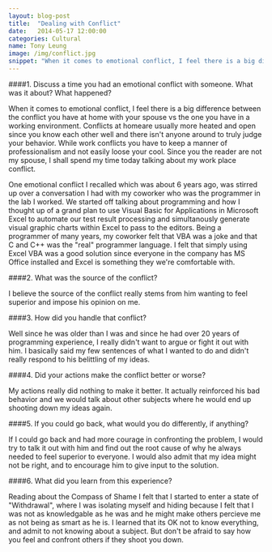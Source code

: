 ```yaml
---
layout: blog-post
title:  "Dealing with Conflict"
date:   2014-05-17 12:00:00
categories: Cultural
name: Tony Leung
image: /img/conflict.jpg 
snippet: "When it comes to emotional conflict, I feel there is a big difference between the conflict you have at home with your spouse vs the one you have in a working environment."
---
```


####1. Discuss a time you had an emotional conflict with someone. What was it about? What happened?

When it comes to emotional conflict, I feel there is a big difference between the conflict you have at home with your spouse vs the one you have in a working environment.    Conflicts at homeare usually more heated and open since you know each other well and there isn't anyone around to truly judge your behavior.   While work conflicts you have to keep a manner of professionalism and not easily loose your cool. Since you the reader are not my spouse, I shall spend my time today talking about my work place conflict.

One emotional conflict I recalled which was about 6 years ago, was stirred up over a conversation I had with my coworker who was the programmer in the lab I worked.   We started off talking about programming and how I thought up of a grand plan to use Visual Basic for Applications in Microsoft Excel to automate our test result processing and simultanously generate visual graphic charts within Excel to pass to the editors.  Being a programmer of many years, my coworker felt that VBA was a joke and that C and C++ was the "real" programmer language.  I felt that simply using Excel VBA was a good solution since everyone in the company has MS Office installed and Excel is something they we're comfortable with.

####2. What was the source of the conflict?

I believe the source of the conflict really stems from him wanting to feel superior and impose his opinion on me.

####3. How did you handle that conflict?

Well since he was older than I was and since he had over 20 years of programming experience, I really didn't want to argue or fight it out with him.  I basically said my few sentences of what I wanted to do and didn't really respond to his belittling of my ideas.

####4. Did your actions make the conflict better or worse?

My actions really did nothing to make it better. It actually reinforced his bad behavior and we would talk about other subjects where he would end up shooting down my ideas again.

####5. If you could go back, what would you do differently, if anything?

If I could go back and had more courage in confronting the problem, I would try to talk it out with him and find out the root cause of why he always needed to feel superior to everyone.  I would also admit that my idea might not be right, and to encourage him to give input to the solution.

####6. What did you learn from this experience?

Reading about the Compass of Shame I felt that I started to enter a state of "Withdrawal", where I was isolating myself and hiding because I felt that I was not as knowledgable as he was and he might make others percieve me as not being as smart as he is.  I learned that its OK not to know everything, and admit to not knowing about a subject.   But don't be afraid to say how you feel and confront others if they shoot you down.
